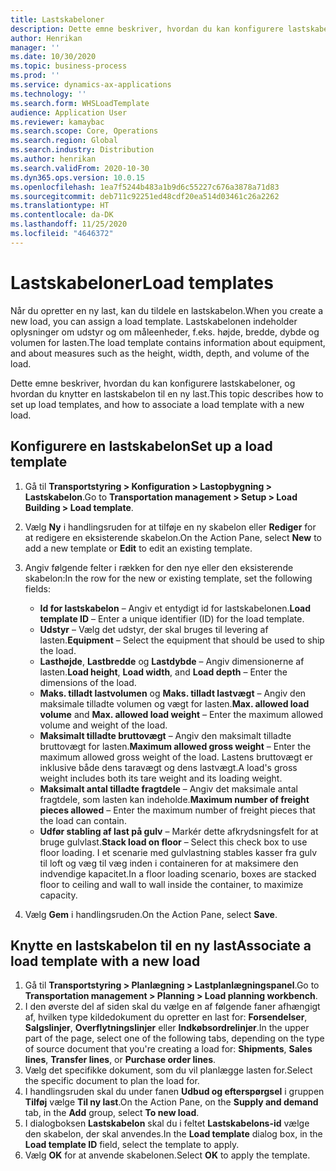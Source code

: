 ```yaml
---
title: Lastskabeloner
description: Dette emne beskriver, hvordan du kan konfigurere lastskabeloner, og hvordan du knytter en lastskabelon til en ny last.
author: Henrikan
manager: ''
ms.date: 10/30/2020
ms.topic: business-process
ms.prod: ''
ms.service: dynamics-ax-applications
ms.technology: ''
ms.search.form: WHSLoadTemplate
audience: Application User
ms.reviewer: kamaybac
ms.search.scope: Core, Operations
ms.search.region: Global
ms.search.industry: Distribution
ms.author: henrikan
ms.search.validFrom: 2020-10-30
ms.dyn365.ops.version: 10.0.15
ms.openlocfilehash: 1ea7f5244b483a1b9d6c55227c676a3878a71d83
ms.sourcegitcommit: deb711c92251ed48cdf20ea514d03461c26a2262
ms.translationtype: HT
ms.contentlocale: da-DK
ms.lasthandoff: 11/25/2020
ms.locfileid: "4646372"
---
```

# <a name="load-templates"></a><span data-ttu-id="573f5-103">Lastskabeloner</span><span class="sxs-lookup"><span data-stu-id="573f5-103">Load templates</span></span>

<span data-ttu-id="573f5-104">Når du opretter en ny last, kan du tildele en lastskabelon.</span><span class="sxs-lookup"><span data-stu-id="573f5-104">When you create a new load, you can assign a load template.</span></span> <span data-ttu-id="573f5-105">Lastskabelonen indeholder oplysninger om udstyr og om måleenheder, f.eks. højde, bredde, dybde og volumen for lasten.</span><span class="sxs-lookup"><span data-stu-id="573f5-105">The load template contains information about equipment, and about measures such as the height, width, depth, and volume of the load.</span></span>

<span data-ttu-id="573f5-106">Dette emne beskriver, hvordan du kan konfigurere lastskabeloner, og hvordan du knytter en lastskabelon til en ny last.</span><span class="sxs-lookup"><span data-stu-id="573f5-106">This topic describes how to set up load templates, and how to associate a load template with a new load.</span></span>

## <a name="set-up-a-load-template"></a><span data-ttu-id="573f5-107">Konfigurere en lastskabelon</span><span class="sxs-lookup"><span data-stu-id="573f5-107">Set up a load template</span></span>

1. <span data-ttu-id="573f5-108">Gå til **Transportstyring \> Konfiguration \> Lastopbygning \> Lastskabelon**.</span><span class="sxs-lookup"><span data-stu-id="573f5-108">Go to **Transportation management \> Setup \> Load Building \> Load template**.</span></span>
1. <span data-ttu-id="573f5-109">Vælg **Ny** i handlingsruden for at tilføje en ny skabelon eller **Rediger** for at redigere en eksisterende skabelon.</span><span class="sxs-lookup"><span data-stu-id="573f5-109">On the Action Pane, select **New** to add a new template or **Edit** to edit an existing template.</span></span>
1. <span data-ttu-id="573f5-110">Angiv følgende felter i rækken for den nye eller den eksisterende skabelon:</span><span class="sxs-lookup"><span data-stu-id="573f5-110">In the row for the new or existing template, set the following fields:</span></span>

    - <span data-ttu-id="573f5-111">**Id for lastskabelon** – Angiv et entydigt id for lastskabelonen.</span><span class="sxs-lookup"><span data-stu-id="573f5-111">**Load template ID** – Enter a unique identifier (ID) for the load template.</span></span>
    - <span data-ttu-id="573f5-112">**Udstyr** – Vælg det udstyr, der skal bruges til levering af lasten.</span><span class="sxs-lookup"><span data-stu-id="573f5-112">**Equipment** – Select the equipment that should be used to ship the load.</span></span>
    - <span data-ttu-id="573f5-113">**Lasthøjde**, **Lastbredde** og **Lastdybde** – Angiv dimensionerne af lasten.</span><span class="sxs-lookup"><span data-stu-id="573f5-113">**Load height**, **Load width**, and **Load depth** – Enter the dimensions of the load.</span></span>
    - <span data-ttu-id="573f5-114">**Maks. tilladt lastvolumen** og **Maks. tilladt lastvægt** – Angiv den maksimale tilladte volumen og vægt for lasten.</span><span class="sxs-lookup"><span data-stu-id="573f5-114">**Max. allowed load volume** and **Max. allowed load weight** – Enter the maximum allowed volume and weight of the load.</span></span>
    - <span data-ttu-id="573f5-115">**Maksimalt tilladte bruttovægt** – Angiv den maksimalt tilladte bruttovægt for lasten.</span><span class="sxs-lookup"><span data-stu-id="573f5-115">**Maximum allowed gross weight** – Enter the maximum allowed gross weight of the load.</span></span> <span data-ttu-id="573f5-116">Lastens bruttovægt er inklusive både dens taravægt og dens lastvægt.</span><span class="sxs-lookup"><span data-stu-id="573f5-116">A load's gross weight includes both its tare weight and its loading weight.</span></span>
    - <span data-ttu-id="573f5-117">**Maksimalt antal tilladte fragtdele** – Angiv det maksimale antal fragtdele, som lasten kan indeholde.</span><span class="sxs-lookup"><span data-stu-id="573f5-117">**Maximum number of freight pieces allowed** – Enter the maximum number of freight pieces that the load can contain.</span></span>
    - <span data-ttu-id="573f5-118">**Udfør stabling af last på gulv** – Markér dette afkrydsningsfelt for at bruge gulvlast.</span><span class="sxs-lookup"><span data-stu-id="573f5-118">**Stack load on floor** – Select this check box to use floor loading.</span></span> <span data-ttu-id="573f5-119">I et scenarie med gulvlastning stables kasser fra gulv til loft og væg til væg inden i containeren for at maksimere den indvendige kapacitet.</span><span class="sxs-lookup"><span data-stu-id="573f5-119">In a floor loading scenario, boxes are stacked floor to ceiling and wall to wall inside the container, to maximize capacity.</span></span>

1. <span data-ttu-id="573f5-120">Vælg **Gem** i handlingsruden.</span><span class="sxs-lookup"><span data-stu-id="573f5-120">On the Action Pane, select **Save**.</span></span>

## <a name="associate-a-load-template-with-a-new-load"></a><span data-ttu-id="573f5-121">Knytte en lastskabelon til en ny last</span><span class="sxs-lookup"><span data-stu-id="573f5-121">Associate a load template with a new load</span></span>

1. <span data-ttu-id="573f5-122">Gå til **Transportstyring \> Planlægning \> Lastplanlægningspanel**.</span><span class="sxs-lookup"><span data-stu-id="573f5-122">Go to **Transportation management \> Planning \> Load planning workbench**.</span></span>
1. <span data-ttu-id="573f5-123">I den øverste del af siden skal du vælge en af følgende faner afhængigt af, hvilken type kildedokument du opretter en last for: **Forsendelser**, **Salgslinjer**, **Overflytningslinjer** eller **Indkøbsordrelinjer**.</span><span class="sxs-lookup"><span data-stu-id="573f5-123">In the upper part of the page, select one of the following tabs, depending on the type of source document that you're creating a load for: **Shipments**, **Sales lines**, **Transfer lines**, or **Purchase order lines**.</span></span> 
1. <span data-ttu-id="573f5-124">Vælg det specifikke dokument, som du vil planlægge lasten for.</span><span class="sxs-lookup"><span data-stu-id="573f5-124">Select the specific document to plan the load for.</span></span>
1. <span data-ttu-id="573f5-125">I handlingsruden skal du under fanen **Udbud og efterspørgsel** i gruppen **Tilføj** vælge **Til ny last**.</span><span class="sxs-lookup"><span data-stu-id="573f5-125">On the Action Pane, on the **Supply and demand** tab, in the **Add** group, select **To new load**.</span></span>
1. <span data-ttu-id="573f5-126">I dialogboksen **Lastskabelon** skal du i feltet **Lastskabelons-id** vælge den skabelon, der skal anvendes.</span><span class="sxs-lookup"><span data-stu-id="573f5-126">In the **Load template** dialog box, in the **Load template ID** field, select the template to apply.</span></span>
1. <span data-ttu-id="573f5-127">Vælg **OK** for at anvende skabelonen.</span><span class="sxs-lookup"><span data-stu-id="573f5-127">Select **OK** to apply the template.</span></span>
